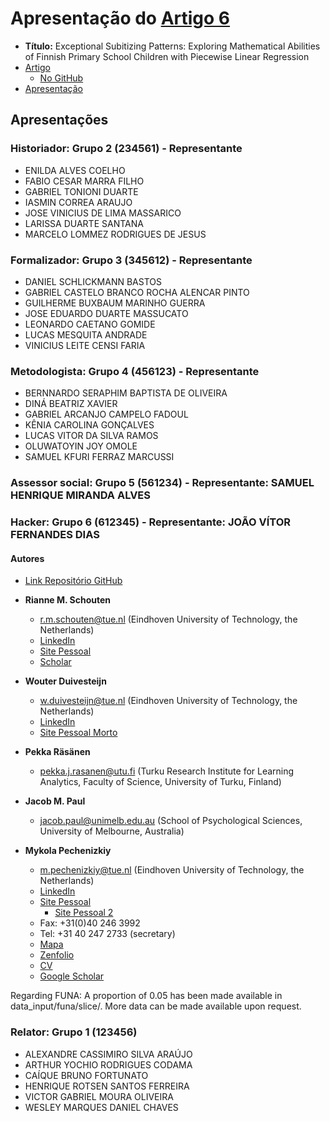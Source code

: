 # Apresentação do [Artigo 6][Link_artigo]

- **Título:** Exceptional Subitizing Patterns: Exploring Mathematical Abilities of Finnish Primary School Children with Piecewise Linear Regression
- [Artigo][Link_artigo]
  - [No GitHub][Link_artigo_github]
- [Apresentação][Slide_art6]

[Link_artigo]: https://doi.org/10.1007/978-3-031-70381-2_5
[Link_artigo_github]: https://github.com/RianneSchouten/FUNA_EMM/blob/main/Schoutenetal_FUNA_ECMLPKDD24.pdf
[Slide_art6]: https://ufmgbr-my.sharepoint.com/:p:/g/personal/rvimieiro_ufmg_br/EQy9ZRqdKuNGhM1XWMDYWAcByiQh59aNlMbBd3-UpRNjqw

## Apresentações

### Historiador: Grupo 2 (234561) - Representante

- ENILDA ALVES COELHO
- FABIO CESAR MARRA FILHO
- GABRIEL TONIONI DUARTE
- IASMIN CORREA ARAUJO
- JOSE VINICIUS DE LIMA MASSARICO
- LARISSA DUARTE SANTANA
- MARCELO LOMMEZ RODRIGUES DE JESUS

### Formalizador: Grupo 3 (345612) - Representante

- DANIEL SCHLICKMANN BASTOS
- GABRIEL CASTELO BRANCO ROCHA ALENCAR PINTO
- GUILHERME BUXBAUM MARINHO GUERRA
- JOSE EDUARDO DUARTE MASSUCATO
- LEONARDO CAETANO GOMIDE
- LUCAS MESQUITA ANDRADE
- VINICIUS LEITE CENSI FARIA

### Metodologista: Grupo 4 (456123) - Representante

- BERNNARDO SERAPHIM BAPTISTA DE OLIVEIRA
- DINÁ BEATRIZ XAVIER
- GABRIEL ARCANJO CAMPELO FADOUL
- KÊNIA CAROLINA GONÇALVES
- LUCAS VITOR DA SILVA RAMOS
- OLUWATOYIN JOY OMOLE
- SAMUEL KFURI FERRAZ MARCUSSI

### Assessor social: Grupo 5 (561234) - Representante: SAMUEL HENRIQUE MIRANDA ALVES

### Hacker: Grupo 6 (612345) - Representante: JOÃO VÍTOR FERNANDES DIAS

#### Autores

- [Link Repositório GitHub](https://github.com/RianneSchouten/FUNA_EMM)

- **Rianne M. Schouten**
  - <r.m.schouten@tue.nl> (Eindhoven University of Technology, the Netherlands)
  - [LinkedIn](https://www.linkedin.com/in/rianne-schouten-phd-5bb29491)
  - [Site Pessoal](https://rianneschouten.github.io/)
  - [Scholar](https://scholar.google.com/citations?user=xC56bhMAAAAJ)
- **Wouter Duivesteijn**
  - <w.duivesteijn@tue.nl> (Eindhoven University of Technology, the Netherlands)
  - [LinkedIn](https://www.linkedin.com/in/wouter-duivesteijn-5303b456)
  - [Site Pessoal Morto](https://liacs.leidenuniv.nl/~wouterd/)
- **Pekka Räsänen**
  - <pekka.j.rasanen@utu.fi> (Turku Research Institute for Learning Analytics, Faculty of Science, University of Turku, Finland)
- **Jacob M. Paul**
  - <jacob.paul@unimelb.edu.au> (School of Psychological Sciences, University of Melbourne, Australia)
- **Mykola Pechenizkiy**
  - <m.pechenizkiy@tue.nl> (Eindhoven University of Technology, the Netherlands)
  - [LinkedIn](https://www.linkedin.com/in/mpechen)
  - [Site Pessoal](http://www.win.tue.nl/~mpechen)
    - [Site Pessoal 2](https://mpechen.win.tue.nl/)
  - Fax: +31(0)40 246 3992
  - Tel: +31 40 247 2733 (secretary)
  - [Mapa](https://maps.google.nl/maps/ms?msa=0&msid=203269509970576131669.0004c90e242f574471ee2&gl=NL&hl=en&ie=UTF8&ll=51.447174,5.483186&spn=0.005276,0.013937&t=m&z=17&vpsrc=6&iwloc=A&q=MetaForum+%4051.446805955906264,5.487391948699951)
  - [Zenfolio](https://mykola.zenfolio.com/)
  - [CV](https://mpechen.win.tue.nl/CV/CV_MP_short.pdf)
  - [Google Scholar](https://scholar.google.com/citations?user=F0uFT_kAAAAJ)

Regarding FUNA: A proportion of 0.05 has been made available in data_input/funa/slice/. More data can be made available upon request.

### Relator: Grupo 1 (123456)

- ALEXANDRE CASSIMIRO SILVA ARAÚJO
- ARTHUR YOCHIO RODRIGUES CODAMA
- CAÍQUE BRUNO FORTUNATO
- HENRIQUE ROTSEN SANTOS FERREIRA
- VICTOR GABRIEL MOURA OLIVEIRA
- WESLEY MARQUES DANIEL CHAVES
